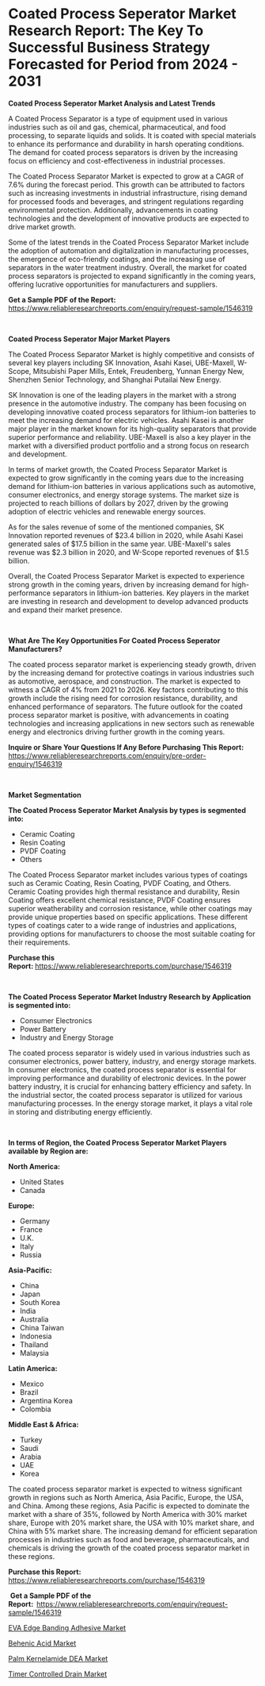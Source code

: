 <p><h1>Coated Process Seperator Market Research Report: The Key To Successful Business Strategy Forecasted for Period from 2024 - 2031</h1></p><p><strong>Coated Process Seperator Market Analysis and Latest Trends</strong></p>
<p><p>A Coated Process Separator is a type of equipment used in various industries such as oil and gas, chemical, pharmaceutical, and food processing, to separate liquids and solids. It is coated with special materials to enhance its performance and durability in harsh operating conditions. The demand for coated process separators is driven by the increasing focus on efficiency and cost-effectiveness in industrial processes.</p><p>The Coated Process Separator Market is expected to grow at a CAGR of 7.6% during the forecast period. This growth can be attributed to factors such as increasing investments in industrial infrastructure, rising demand for processed foods and beverages, and stringent regulations regarding environmental protection. Additionally, advancements in coating technologies and the development of innovative products are expected to drive market growth.</p><p>Some of the latest trends in the Coated Process Separator Market include the adoption of automation and digitalization in manufacturing processes, the emergence of eco-friendly coatings, and the increasing use of separators in the water treatment industry. Overall, the market for coated process separators is projected to expand significantly in the coming years, offering lucrative opportunities for manufacturers and suppliers.</p></p>
<p><strong>Get a Sample PDF of the Report:&nbsp;</strong> <a href="https://www.reliableresearchreports.com/enquiry/request-sample/1546319">https://www.reliableresearchreports.com/enquiry/request-sample/1546319</a></p>
<p>&nbsp;</p>
<p><strong>Coated Process Seperator Major Market Players</strong></p>
<p><p>The Coated Process Separator Market is highly competitive and consists of several key players including SK Innovation, Asahi Kasei, UBE-Maxell, W-Scope, Mitsubishi Paper Mills, Entek, Freudenberg, Yunnan Energy New, Shenzhen Senior Technology, and Shanghai Putailai New Energy. </p><p>SK Innovation is one of the leading players in the market with a strong presence in the automotive industry. The company has been focusing on developing innovative coated process separators for lithium-ion batteries to meet the increasing demand for electric vehicles. Asahi Kasei is another major player in the market known for its high-quality separators that provide superior performance and reliability. UBE-Maxell is also a key player in the market with a diversified product portfolio and a strong focus on research and development.</p><p>In terms of market growth, the Coated Process Separator Market is expected to grow significantly in the coming years due to the increasing demand for lithium-ion batteries in various applications such as automotive, consumer electronics, and energy storage systems. The market size is projected to reach billions of dollars by 2027, driven by the growing adoption of electric vehicles and renewable energy sources.</p><p>As for the sales revenue of some of the mentioned companies, SK Innovation reported revenues of $23.4 billion in 2020, while Asahi Kasei generated sales of $17.5 billion in the same year. UBE-Maxell's sales revenue was $2.3 billion in 2020, and W-Scope reported revenues of $1.5 billion.</p><p>Overall, the Coated Process Separator Market is expected to experience strong growth in the coming years, driven by increasing demand for high-performance separators in lithium-ion batteries. Key players in the market are investing in research and development to develop advanced products and expand their market presence.</p></p>
<p>&nbsp;</p>
<p><strong>What Are The Key Opportunities For Coated Process Seperator Manufacturers?</strong></p>
<p><p>The coated process separator market is experiencing steady growth, driven by the increasing demand for protective coatings in various industries such as automotive, aerospace, and construction. The market is expected to witness a CAGR of 4% from 2021 to 2026. Key factors contributing to this growth include the rising need for corrosion resistance, durability, and enhanced performance of separators. The future outlook for the coated process separator market is positive, with advancements in coating technologies and increasing applications in new sectors such as renewable energy and electronics driving further growth in the coming years.</p></p>
<p><strong>Inquire or Share Your Questions If Any Before Purchasing This Report:</strong> <a href="https://www.reliableresearchreports.com/enquiry/pre-order-enquiry/1546319">https://www.reliableresearchreports.com/enquiry/pre-order-enquiry/1546319</a></p>
<p>&nbsp;</p>
<p><strong>Market Segmentation</strong></p>
<p><strong>The Coated Process Seperator Market Analysis by types is segmented into:</strong></p>
<p><ul><li>Ceramic Coating</li><li>Resin Coating</li><li>PVDF Coating</li><li>Others</li></ul></p>
<p><p>The Coated Process Separator market includes various types of coatings such as Ceramic Coating, Resin Coating, PVDF Coating, and Others. Ceramic Coating provides high thermal resistance and durability, Resin Coating offers excellent chemical resistance, PVDF Coating ensures superior weatherability and corrosion resistance, while other coatings may provide unique properties based on specific applications. These different types of coatings cater to a wide range of industries and applications, providing options for manufacturers to choose the most suitable coating for their requirements.</p></p>
<p><strong>Purchase this Report:&nbsp;</strong><a href="https://www.reliableresearchreports.com/purchase/1546319">https://www.reliableresearchreports.com/purchase/1546319</a></p>
<p>&nbsp;</p>
<p><strong>The Coated Process Seperator Market Industry Research by Application is segmented into:</strong></p>
<p><ul><li>Consumer Electronics</li><li>Power Battery</li><li>Industry and Energy Storage</li></ul></p>
<p><p>The coated process separator is widely used in various industries such as consumer electronics, power battery, industry, and energy storage markets. In consumer electronics, the coated process separator is essential for improving performance and durability of electronic devices. In the power battery industry, it is crucial for enhancing battery efficiency and safety. In the industrial sector, the coated process separator is utilized for various manufacturing processes. In the energy storage market, it plays a vital role in storing and distributing energy efficiently.</p></p>
<p>&nbsp;</p>
<p><strong>In terms of Region, the Coated Process Seperator Market Players available by Region are:</strong></p>
<p>
    <p> <strong> North America: </strong>
        <ul>
            <li>United States</li>
            <li>Canada</li>
        </ul>
        </p> 
    <p> <strong> Europe: </strong>
        <ul>
            <li>Germany</li>
            <li>France</li>
            <li>U.K.</li>
            <li>Italy</li>
            <li>Russia</li>
        </ul>
        </p> 
    <p> <strong> Asia-Pacific: </strong>
        <ul>
            <li>China</li>
            <li>Japan</li>
            <li>South Korea</li>
            <li>India</li>
            <li>Australia</li>
            <li>China Taiwan</li>
            <li>Indonesia</li>
            <li>Thailand</li>
            <li>Malaysia</li>
        </ul>
        </p> 
    <p> <strong> Latin America: </strong>
        <ul>
            <li>Mexico</li>
            <li>Brazil</li>
            <li>Argentina Korea</li>
            <li>Colombia</li>
        </ul>
        </p> 
    <p> <strong> Middle East & Africa: </strong>
        <ul>
            <li>Turkey</li>
            <li>Saudi</li>
            <li>Arabia</li>
            <li>UAE</li>
            <li>Korea</li>
        </ul>
    </p>
    </p>
<p><p>The coated process separator market is expected to witness significant growth in regions such as North America, Asia Pacific, Europe, the USA, and China. Among these regions, Asia Pacific is expected to dominate the market with a share of 35%, followed by North America with 30% market share, Europe with 20% market share, the USA with 10% market share, and China with 5% market share. The increasing demand for efficient separation processes in industries such as food and beverage, pharmaceuticals, and chemicals is driving the growth of the coated process separator market in these regions.</p></p>
<p><strong>Purchase this Report: </strong><a href="https://www.reliableresearchreports.com/purchase/1546319">https://www.reliableresearchreports.com/purchase/1546319</a></p>
<p>&nbsp;<strong>Get a Sample PDF of the Report:&nbsp;&nbsp;</strong><a href="https://www.reliableresearchreports.com/enquiry/request-sample/1546319">https://www.reliableresearchreports.com/enquiry/request-sample/1546319</a></p>
<p><strong></strong></p>
<p><p><a href="https://github.com/mharielmesa/Market-Research-Report-List-2/blob/main/eva-edge-banding-adhesive-market.md">EVA Edge Banding Adhesive Market</a></p><p><a href="https://issuu.com/reportprime-2/docs/behenic-acid-market-size-2030.pptx">Behenic Acid Market</a></p><p><a href="https://issuu.com/reportprime-2/docs/palm-kernelamide-dea-market-size-2030.pptx">Palm Kernelamide DEA Market</a></p><p><a href="https://github.com/suaretopek9/Market-Research-Report-List-1/blob/main/timer-controlled-drain-market.md">Timer Controlled Drain Market</a></p></p>